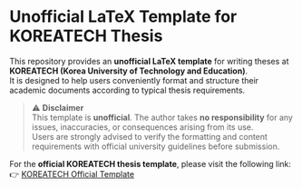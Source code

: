 # Unofficial LaTeX Template for KOREATECH Thesis

This repository provides an **unofficial LaTeX template** for writing theses at **KOREATECH (Korea University of Technology and Education)**.  
It is designed to help users conveniently format and structure their academic documents according to typical thesis requirements.

> ⚠️ **Disclaimer**  
> This template is **unofficial**. The author takes **no responsibility** for any issues, inaccuracies, or consequences arising from its use.  
> Users are strongly advised to verify the formatting and content requirements with official university guidelines before submission.

For the **official KOREATECH thesis template**, please visit the following link:  
👉 [KOREATECH Official Template](https://www.koreatech.ac.kr/menu.es?mid=a50403020000)
